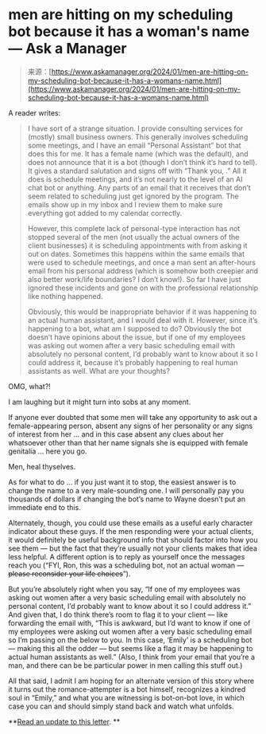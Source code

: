 <!--yml
category: 未分类
date: 2024-05-27 14:38:39
-->

# men are hitting on my scheduling bot because it has a woman's name — Ask a Manager

> 来源：[https://www.askamanager.org/2024/01/men-are-hitting-on-my-scheduling-bot-because-it-has-a-womans-name.html](https://www.askamanager.org/2024/01/men-are-hitting-on-my-scheduling-bot-because-it-has-a-womans-name.html)

A reader writes:

> I have sort of a strange situation. I provide consulting services for (mostly) small business owners. This generally involves scheduling some meetings, and I have an email “Personal Assistant” bot that does this for me. It has a female name (which was the default), and does not announce that it is a bot (though I don’t think it’s hard to tell). It gives a standard salutation and signs off with “Thank you, <bot name>.” All it does is schedule meetings, and it’s not nearly to the level of an AI chat bot or anything. Any parts of an email that it receives that don’t seem related to scheduling just get ignored by the program. The emails show up in my inbox and I review them to make sure everything got added to my calendar correctly.
> 
> However, this complete lack of personal-type interaction has not stopped several of the men (not usually the actual owners of the client businesses) it is scheduling appointments with from asking it out on dates. Sometimes this happens within the same emails that were used to schedule meetings, and once a man sent an after-hours email from his personal address (which is somehow both creepier and also better work/life boundaries? I don’t know!). So far I have just ignored these incidents and gone on with the professional relationship like nothing happened.
> 
> Obviously, this would be inappropriate behavior if it was happening to an actual human assistant, and I would deal with it. However, since it’s happening to a bot, what am I supposed to do? Obviously the bot doesn’t have opinions about the issue, but if one of my employees was asking out women after a very basic scheduling email with absolutely no personal content, I’d probably want to know about it so I could address it, because it’s probably happening to real human assistants as well. What are your thoughts?

OMG, what?!

I am laughing but it might turn into sobs at any moment.

If anyone ever doubted that some men will take any opportunity to ask out a female-appearing person, absent any signs of her personality or any signs of interest from her … and in this case absent any clues about her whatsoever other than that her name signals she is equipped with female genitalia … here you go.

Men, heal thyselves.

As for what to do … if you just want it to stop, the easiest answer is to change the name to a very male-sounding one. I will personally pay you thousands of dollars if changing the bot’s name to Wayne doesn’t put an immediate end to this.

Alternately, though, you could use these emails as a useful early character indicator about these guys. If the men responding were your actual clients, it would definitely be useful background info that should factor into how you see them — but the fact that they’re usually not your clients makes that idea less helpful. A different option is to reply as yourself once the messages reach you (“FYI, Ron, this was a scheduling bot, not an actual woman — ~~please reconsider your life choices~~”).

But you’re absolutely right when you say, “If one of my employees was asking out women after a very basic scheduling email with absolutely no personal content, I’d probably want to know about it so I could address it.” And given that, I do think there’s room to flag it to your client — like forwarding the email with, “This is awkward, but I’d want to know if one of my employees were asking out women after a very basic scheduling email so I’m passing on the below to you. In this case, ‘Emily’ is a scheduling bot — making this all the odder — but seems like a flag it may be happening to actual human assistants as well.” (Also, I think from your email that you’re a man, and there can be be particular power in men calling this stuff out.)

All that said, I admit I am hoping for an alternate version of this story where it turns out the romance-attempter is a bot himself, recognizes a kindred soul in “Emily,” and what you are witnessing is bot-on-bot love, in which case you can and should simply stand back and watch what unfolds.

**[Read an update to this letter](https://www.askamanager.org/2024/02/update-men-are-hitting-on-my-scheduling-bot-because-it-has-a-womans-name.html). **